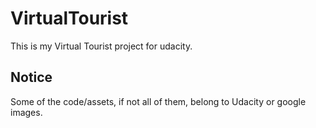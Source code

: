 # VirtualTourist
This is my Virtual Tourist project for udacity.
## Notice
Some of the code/assets, if not all of them, belong to Udacity or google images.
